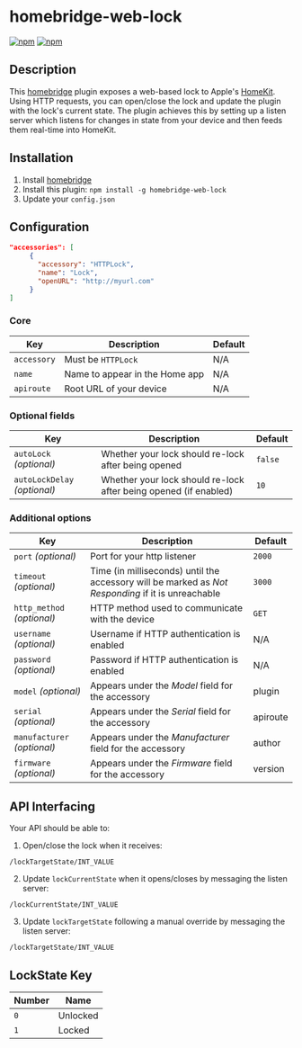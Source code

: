 # homebridge-web-lock

[![npm](https://img.shields.io/npm/v/homebridge-web-lock.svg)](https://www.npmjs.com/package/homebridge-web-lock) [![npm](https://img.shields.io/npm/dt/homebridge-web-lock.svg)](https://www.npmjs.com/package/homebridge-web-lock)

## Description

This [homebridge](https://github.com/nfarina/homebridge) plugin exposes a web-based lock to Apple's [HomeKit](http://www.apple.com/ios/home/). Using HTTP requests, you can open/close the lock and update the plugin with the lock's current state. The plugin achieves this by setting up a listen server which listens for changes in state from your device and then feeds them real-time into HomeKit.

## Installation

1. Install [homebridge](https://github.com/nfarina/homebridge#installation-details)
2. Install this plugin: `npm install -g homebridge-web-lock`
3. Update your `config.json`

## Configuration

```json
"accessories": [
     {
       "accessory": "HTTPLock",
       "name": "Lock",
       "openURL": "http://myurl.com"
     }
]
```

### Core
| Key | Description | Default |
| --- | --- | --- |
| `accessory` | Must be `HTTPLock` | N/A |
| `name` | Name to appear in the Home app | N/A |
| `apiroute` | Root URL of your device | N/A |

### Optional fields
| Key | Description | Default |
| --- | --- | --- |
| `autoLock` _(optional)_ | Whether your lock should re-lock after being opened| `false` |
| `autoLockDelay` _(optional)_ | Whether your lock should re-lock after being opened (if enabled) | `10` |

### Additional options
| Key | Description | Default |
| --- | --- | --- |
| `port` _(optional)_ | Port for your http listener | `2000` |
| `timeout` _(optional)_ | Time (in milliseconds) until the accessory will be marked as _Not Responding_ if it is unreachable | `3000` |
| `http_method` _(optional)_ | HTTP method used to communicate with the device | `GET` |
| `username` _(optional)_ | Username if HTTP authentication is enabled | N/A |
| `password` _(optional)_ | Password if HTTP authentication is enabled | N/A |
| `model` _(optional)_ | Appears under the _Model_ field for the accessory | plugin |
| `serial` _(optional)_ | Appears under the _Serial_ field for the accessory | apiroute |
| `manufacturer` _(optional)_ | Appears under the _Manufacturer_ field for the accessory | author |
| `firmware` _(optional)_ | Appears under the _Firmware_ field for the accessory | version |

## API Interfacing

Your API should be able to:

1. Open/close the lock when it receives:
```
/lockTargetState/INT_VALUE
```

2. Update `lockCurrentState` when it opens/closes by messaging the listen server:
```
/lockCurrentState/INT_VALUE
```

3. Update `lockTargetState` following a manual override by messaging the listen server:
```
/lockTargetState/INT_VALUE
```

## LockState Key

| Number | Name |
| --- | --- |
| `0` | Unlocked |
| `1` | Locked |

